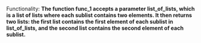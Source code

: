 Functionality: **The function func_1 accepts a parameter list_of_lists, which is a list of lists where each sublist contains two elements. It then returns two lists: the first list contains the first element of each sublist in list_of_lists, and the second list contains the second element of each sublist.**